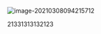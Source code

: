![image-20210308094215712](https://kuimo-markdown-pic.oss-cn-hangzhou.aliyuncs.com/image-20210308094215712.png)

21331313132123